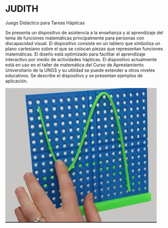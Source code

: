 # JUDITH
Juego Didáctico para Tareas Hápticas



Se presenta un dispositivo de asistencia a la enseñanza y al aprendizaje del tema
de funciones matemáticas principalmente para personas con discapacidad
visual. El dispositivo consiste en un tablero que simboliza un plano cartesiano
sobre el que se colocan piezas que representan funciones matemáticas. El
diseño está optimizado para facilitar el aprendizaje interactivo por medio de
actividades hápticas. El dispositivo actualmente está en uso en el taller de
matemática del Curso de Aprestamiento Universitario de la UNGS y su utilidad
se puede extender a otros niveles educativos. Se describe el dispositivo y se
presentan ejemplos de aplicación.

![Juego Didáctico para Tareas Hápticas](https://github.com/maxiveliz/JUDITH/blob/9fd2d86531a9cda1281d17332c89f9eac544f720/Juego%20Did%C3%A1ctico%20para%20Tareas%20H%C3%A1pticas_11.PNG)


